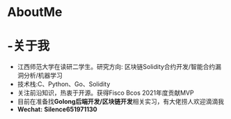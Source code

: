 # AboutMe
# -关于我

- 江西师范大学在读研二学生。研究方向: 区块链Solidity合约开发/智能合约漏洞分析/机器学习
- 技术栈:C、Python、Go、Solidity
- 关注前沿知识，热衷于开源。获得Fisco Bcos 2021年度贡献MVP
- 目前在准备找**Golong后端开发/区块链开发**相关实习，有大佬捞人欢迎滴滴我
- **Wechat:** **Silence651971130**

